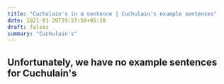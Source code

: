 ```yaml
---
title: "Cuchulain's in a sentence | Cuchulain's example sentences"
date: 2021-01-20T19:57:50+05:30
draft: falses
summary: "Cuchulain's"
---
```

## Unfortunately, we have no example sentences for Cuchulain's                 
